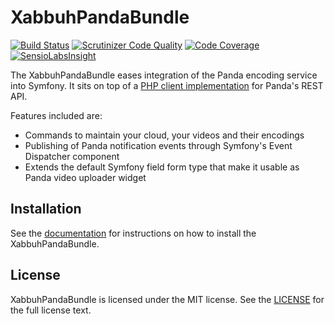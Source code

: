 XabbuhPandaBundle
=================

[![Build Status](https://travis-ci.org/xabbuh/PandaBundle.svg?branch=master)](https://travis-ci.org/xabbuh/PandaBundle)
[![Scrutinizer Code Quality](https://scrutinizer-ci.com/g/xabbuh/PandaBundle/badges/quality-score.png?b=master)](https://scrutinizer-ci.com/g/xabbuh/PandaBundle/?branch=master)
[![Code Coverage](https://scrutinizer-ci.com/g/xabbuh/PandaBundle/badges/coverage.png?b=master)](https://scrutinizer-ci.com/g/xabbuh/PandaBundle/?branch=master)
[![SensioLabsInsight](https://insight.sensiolabs.com/projects/edbe503c-eb0f-4a13-a049-34b869b30fde/mini.png)](https://insight.sensiolabs.com/projects/edbe503c-eb0f-4a13-a049-34b869b30fde)

The XabbuhPandaBundle eases integration of the Panda encoding service into
Symfony. It sits on top of a [PHP client implementation](https://github.com/xabbuh/panda-client)
for Panda's REST API.

Features included are:

- Commands to maintain your cloud, your videos and their encodings
- Publishing of Panda notification events through Symfony's Event Dispatcher
  component
- Extends the default Symfony field form type that make it usable as Panda video
  uploader widget

Installation
------------

See the [documentation](Resources/doc/index.md) for instructions on how to
install the XabbuhPandaBundle.

License
-------

XabbuhPandaBundle is licensed under the MIT license. See the [LICENSE](LICENSE)
for the full license text.
